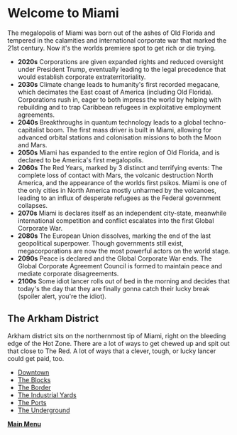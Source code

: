 # Welcome to Miami
The megalopolis of Miami was born out of the ashes of Old Florida and tempered in the calamities and international corporate war that marked the 21st century. Now it's the worlds premiere spot to get rich or die trying.
- **2020s** Corporations are given expanded rights and reduced oversight under President Trump, eventually leading to the legal precedence that would establish corporate extraterritoriality.
- **2030s** Climate change leads to humanity's first recorded megacane, which decimates the East coast of America (including Old Florida). Corporations rush in, eager to both impress the world by helping with rebuilding and to trap Caribbean refugees in exploitative employment agreements.
- **2040s** Breakthroughs in quantum technology leads to a global techno-capitalist boom. The first mass driver is built in Miami, allowing for advanced orbital stations and colonisation missions to both the Moon and Mars.
- **2050s** Miami has expanded to the entire region of Old Florida, and is declared to be America's first megalopolis.
- **2060s** The Red Years, marked by 3 distinct and terrifying events: The complete loss of contact with Mars, the volcanic destruction North America, and the appearance of the worlds first psikos. Miami is one of the only cities in North America mostly unharmed by the volcanoes, leading to an influx of desperate refugees as the Federal government collapses. 
- **2070s** Miami is declares itself as an independent city-state, meanwhile international competition and conflict escalates into the first Global Corporate War.
- **2080s** The European Union dissolves, marking the end of the last geopolitical superpower. Though governments still exist, megacorporations are now the most powerful actors on the world stage.
- **2090s** Peace is declared and the Global Corporate War ends. The Global Corporate Agreement Council is formed to maintain peace and mediate corporate disagreements.
- **2100s** Some idiot lancer rolls out of bed in the morning and decides that today's the day that they are finally gonna catch their lucky break (spoiler alert, you're the idiot).

## The Arkham District
Arkham district sits on the northernmost tip of Miami, right on the bleeding edge of the Hot Zone. There are a lot of ways to get chewed up and spit out that close to The Red. A lot of ways that a clever, tough, or lucky lancer could get paid, too.
- [Downtown](../ComingSoon.md)
- [The Blocks](../ComingSoon.md)
- [The Border](../ComingSoon.md)  
- [The Industrial Yards](../ComingSoon.md)
- [The Ports](../ComingSoon.md)
- [The Underground](../ComingSoon.md)

 **[Main Menu](../README.md)**